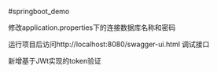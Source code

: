 #springboot_demo

修改application.properties下的连接数据库名称和密码

运行项目后访问http://localhost:8080/swagger-ui.html 调试接口

新增基于JWt实现的token验证
